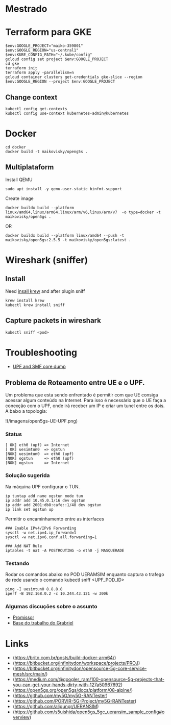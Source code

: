 # Mestrado

# Terraform para GKE

```
$env:GOOGLE_PROJECT="maiko-359801"
$env:GOOGLE_REGION="us-central1"
$env:KUBE_CONFIG_PATH="~/.kube/config" 
gcloud config set project $env:GOOGLE_PROJECT
cd gke
terraform init
terraform apply -parallelism=n
gcloud container clusters get-credentials gke-slice --region $env:GOOGLE_REGION --project $env:GOOGLE_PROJECT
```


## Change context

```
kubectl config get-contexts
kubectl config use-context kubernetes-admin@kubernetes  
```

# Docker

```
cd docker
docker build -t maikovisky/openg5s .

```

## Multiplataform

Install QEMU  

```
sudo apt install -y qemu-user-static binfmt-support
```

Create image

```
docker buildx build --platform linux/amd64,linux/arm64,linux/arm/v6,linux/arm/v7  -o type=docker -t maikovisky/open5gs .
```
 
 OR

```
docker buildx build --platform linux/amd64 --push -t maikovisky/open5gs:2.5.5 -t maikovisky/open5gs:latest .
```

# Wireshark (sniffer)

## Install

Need [insall krew](https://krew.sigs.k8s.io/docs/) and after plugin sniff 

```
krew install krew
kubectl krew install sniff
```


## Capture packets in wireshark

```
kubectl sniff <pod>
```


# Troubleshooting

- [UPF and SMF core dump](https://github.com/open5gs/open5gs/issues/1911)

## Problema de Roteamento entre UE e o UPF. 

Um problema que esta sendo enfrentado é permitir com que UE consiga acessar algum conteúdo na Internet. Para isso é necessário que o UE faça a conexção com o UPF, onde irá receber um IP e criar um tunel entre os dois. A baixo a topologia:

!(/imagens/open5gs-UE-UPF.png)


### Status
```
[ OK] eth0 (upf) => Internet
[ OK] uesimtun0  => ogstun
[NOK] uesimtun0  => eth0 (upf)
[NOK] ogstun     => eth0 (upf)
[NOK] ogstun     => Internet
```

### Solução sugerida

Na máquina UPF configurar o TUN.

```
ip tuntap add name ogstun mode tun
ip addr add 10.45.0.1/16 dev ogstun
ip addr add 2001:db8:cafe::1/48 dev ogstun
ip link set ogstun up
```

Permitir o encaminhamento entre as interfaces
```
### Enable IPv4/IPv6 Forwarding
sysctl -w net.ipv4.ip_forward=1
sysctl -w net.ipv6.conf.all.forwarding=1

### Add NAT Rule
iptables -t nat -A POSTROUTING -o eth0 -j MASQUERADE
```

### Testando

Rodar os comandos abaixo no POD UERAMSIM enquanto captura o trafego de rede usando o comando kubectl sniff <UPF_POD_ID>

```
ping -I uesimtun0 8.8.8.8
iperf -B 192.168.0.2 -c 10.244.43.121 -w 300k
```


### Algumas discuções sobre o assunto
- [Promissor](https://unix.stackexchange.com/questions/442760/cant-forward-traffic-from-eth-to-tun-tap)
- [Base do trabalho do Grabriel](https://github.com/my5G/my5G-RANTester/wiki/Tutorial-open5GS-v2.3.6)


# Links
- (https://brito.com.br/posts/build-docker-arm64/)
- (https://bitbucket.org/infinitydon/workspace/projects/PROJ)
- (https://bitbucket.org/infinitydon/opensource-5g-core-service-mesh/src/main/)
- (https://medium.com/@googler_ram/100-opensource-5g-projects-that-you-can-get-your-hands-dirty-with-127a50967692)
- (https://open5gs.org/open5gs/docs/platform/08-alpine/)
- (https://github.com/my5G/my5G-RANTester)
- (https://github.com/PORVIR-5G-Project/my5G-RANTester)
- (https://github.com/aligungr/UERANSIM)
- (https://github.com/s5uishida/open5gs_5gc_ueransim_sample_config#overview)